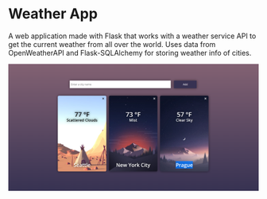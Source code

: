 # Weather App

A web application made with Flask that works with a weather service API to get the current weather from all over the world. Uses data from OpenWeatherAPI and Flask-SQLAlchemy for storing weather info of cities.

![Alt text](images/weather.png?raw=true "Weather App")
